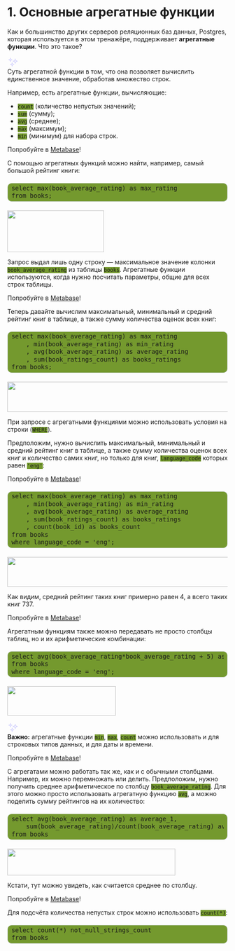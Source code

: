 # 1. Основные агрегатные функции
<div class="main-block">
<p>Как и большинство других серверов реляционных баз данных, Postgres, которая используется в этом тренажёре, поддерживает <strong>агрегатные функции</strong>. Что это такое?</p>
<div class="color-container container-flex blue-container">
<div class="container-icon"><svg xmlns="http://www.w3.org/2000/svg" width="26" height="26" viewBox="0 0 26 26" fill="none"> <path fill-rule="evenodd" clip-rule="evenodd" d="M6.99581 3.99658C6.99581 6.20664 5.2042 7.99825 2.99414 7.99825C5.2042 7.99825 6.99581 9.78986 6.99581 11.9999C6.99581 9.78986 8.78741 7.99825 10.9975 7.99825C8.78741 7.99825 6.99581 6.20664 6.99581 3.99658Z" stroke="#D1D0FD" stroke-width="1.5" stroke-linecap="round" stroke-linejoin="round"></path> <path fill-rule="evenodd" clip-rule="evenodd" d="M18.0021 16.0017C18.0021 13.2392 15.7626 10.9996 13 10.9996C15.7626 10.9996 18.0021 8.76013 18.0021 5.99756C18.0021 8.76013 20.2416 10.9996 23.0042 10.9996C20.2416 10.9996 18.0021 13.2392 18.0021 16.0017Z" stroke="#D1D0FD" stroke-width="1.5" stroke-linecap="round" stroke-linejoin="round"></path> <path fill-rule="evenodd" clip-rule="evenodd" d="M10.9978 14.501C10.9978 16.711 9.20615 18.5026 6.99609 18.5026C9.20615 18.5026 10.9978 20.2942 10.9978 22.5043C10.9978 20.2942 12.7894 18.5026 14.9994 18.5026C12.7894 18.5026 10.9978 16.711 10.9978 14.501Z" stroke="#D1D0FD" stroke-width="1.5" stroke-linecap="round" stroke-linejoin="round"></path> </svg></div>
<span>Суть агрегатной функции в том, что она позволяет вычислить единственное значение, обработав множество строк.</span></div>
<p>Например, есть агрегатные функции, вычисляющие:</p>
<ul class="list">
<li><code style="background-color: #74992e;">count</code> (количество непустых значений);</li>
<li><code style="background-color: #74992e;">sum</code> (сумму);</li>
<li><code style="background-color: #74992e;">avg</code> (среднее);</li>
<li><code style="background-color: #74992e;">max</code> (максимум);</li>
<li><code style="background-color: #74992e;">min</code>&nbsp;(минимум) для набора строк.</li>
</ul>
<p style="text-align: center;"></p>
<p>Попробуйте в <a href="http://sql.skillfactory.ru:3000/" target="_blank" rel="noopener">Metabase</a>!</p>
<p>С помощью агрегатных функций можно найти, например, самый большой рейтинг книги:</p>
<div style="background: #74992e; overflow: auto; width: auto; max-width: 800px; border: solid #d1d9d7; border-width: .1em; border-radius: 10px; padding: .2em .6em; margin: 20px auto 20px auto;">
<pre style="margin: 0; line-height: 125%;" class="hljs language-csharp"><span class="hljs-function"><span class="hljs-keyword">select</span> <span class="hljs-title">max</span>(<span class="hljs-params">book_average_rating</span>) <span class="hljs-keyword">as</span> max_rating 
<span class="hljs-keyword">from</span> books</span>;
</pre>
</div>
<p></p>
<p><img src="https://lms.skillfactory.ru/asset-v1:SkillFactory+DS-MASTERS+01SEPT2020+type@asset+block@sql-2-1-1-1.png" width="221" height="95"></p>
<p>Запрос выдал лишь одну строку — максимальное значение колонки <code style="background-color: #74992e;">book_average_rating</code>&nbsp;из таблицы&nbsp;<code style="background-color: #74992e;">books</code>. Агрегатные функции используются, когда нужно посчитать параметры, общие для всех строк таблицы.</p>
<p>Попробуйте в <a href="http://sql.skillfactory.ru:3000/" target="_blank" rel="noopener">Metabase</a>!</p>
<p>Теперь давайте вычислим максимальный, минимальный и средний рейтинг книг в таблице, а также сумму количества оценок всех книг:</p>
<div style="background: #74992e; overflow: auto; width: auto; max-width: 800px; border: solid #d1d9d7; border-width: .1em; border-radius: 10px; padding: .2em .6em; margin: 20px auto 20px auto;">
<pre style="margin: 0; line-height: 125%;" class="hljs language-python">select <span class="hljs-built_in">max</span>(book_average_rating) <span class="hljs-keyword">as</span> max_rating
	, <span class="hljs-built_in">min</span>(book_average_rating) <span class="hljs-keyword">as</span> min_rating
	, avg(book_average_rating) <span class="hljs-keyword">as</span> average_rating
	, <span class="hljs-built_in">sum</span>(book_ratings_count) <span class="hljs-keyword">as</span> books_ratings
<span class="hljs-keyword">from</span> books;
</pre>
</div>
<p></p>
<p><img src="https://lms.skillfactory.ru/asset-v1:SkillFactory+DS-MASTERS+01SEPT2020+type@asset+block@sql-2-1-1-2.png" width="755" height="69"></p>
<p></p>
<p class="div-margin">При запросе с агрегатными функциями можно использовать условия на строки (<code style="background-color: #74992e;">WHERE</code>).</p>
<p class="div-margin">Предположим, нужно вычислить максимальный, минимальный и средний рейтинг книг в таблице, а также сумму количества оценок всех книг и количество самих книг, но только для книг,&nbsp;<code style="background-color: #74992e;">language_code</code> которых равен <code style="background-color: #74992e;">'eng'</code>:</p>
<p>Попробуйте в <a href="http://sql.skillfactory.ru:3000/" target="_blank" rel="noopener">Metabase</a>!</p>
<div style="background: #74992e; overflow: auto; width: auto; max-width: 800px; border: solid #d1d9d7; border-width: .1em; border-radius: 10px; padding: .2em .6em; margin: 20px auto 20px auto;">
<pre style="margin: 0; line-height: 125%;" class="hljs language-csharp"><span class="hljs-function"><span class="hljs-keyword">select</span> <span class="hljs-title">max</span>(<span class="hljs-params">book_average_rating</span>) <span class="hljs-keyword">as</span> max_rating
	, <span class="hljs-title">min</span>(<span class="hljs-params">book_average_rating</span>) <span class="hljs-keyword">as</span> min_rating
	, <span class="hljs-title">avg</span>(<span class="hljs-params">book_average_rating</span>) <span class="hljs-keyword">as</span> average_rating
	, <span class="hljs-title">sum</span>(<span class="hljs-params">book_ratings_count</span>) <span class="hljs-keyword">as</span> books_ratings
	, <span class="hljs-title">count</span>(<span class="hljs-params">book_id</span>) <span class="hljs-keyword">as</span> books_count
<span class="hljs-keyword">from</span> books
<span class="hljs-keyword">where</span> language_code</span> = <span class="hljs-string">'eng'</span>;
</pre>
</div>
<p></p>
<p><img src="https://lms.skillfactory.ru/asset-v1:SkillFactory+DS-MASTERS+01SEPT2020+type@asset+block@sql-2-1-1-3.png" width="912" height="68"></p>
<p>Как видим, средний рейтинг таких книг примерно равен 4, а всего таких книг 737.</p>
<p>Попробуйте в <a href="http://sql.skillfactory.ru:3000/" target="_blank" rel="noopener">Metabase</a>!</p>
<p>Агрегатным функциям также можно передавать не просто столбцы таблиц, но и их арифметические комбинации:</p>
<div style="background: #74992e; overflow: auto; width: auto; max-width: 800px; border: solid #d1d9d7; border-width: .1em; border-radius: 10px; padding: .2em .6em; margin: 20px auto 20px auto;">
<pre style="margin: 0; line-height: 125%;" class="hljs language-csharp"><span class="hljs-function"><span class="hljs-keyword">select</span> <span class="hljs-title">avg</span>(<span class="hljs-params">book_average_rating*book_average_rating + <span class="hljs-number">5</span></span>) <span class="hljs-keyword">as</span> strange_rating
<span class="hljs-keyword">from</span> books
<span class="hljs-keyword">where</span> language_code</span> = <span class="hljs-string">'eng'</span>;
</pre>
</div>
<p></p>
<p><img src="https://lms.skillfactory.ru/asset-v1:SkillFactory+DS-MASTERS+01SEPT2020+type@asset+block@sql-2-1-1-4.png" width="248" height="67"></p>
<div class="color-container container-flex blue-container">
<div class="container-icon"><svg xmlns="http://www.w3.org/2000/svg" width="26" height="26" viewBox="0 0 26 26" fill="none"> <path fill-rule="evenodd" clip-rule="evenodd" d="M6.99581 3.99658C6.99581 6.20664 5.2042 7.99825 2.99414 7.99825C5.2042 7.99825 6.99581 9.78986 6.99581 11.9999C6.99581 9.78986 8.78741 7.99825 10.9975 7.99825C8.78741 7.99825 6.99581 6.20664 6.99581 3.99658Z" stroke="#D1D0FD" stroke-width="1.5" stroke-linecap="round" stroke-linejoin="round"></path> <path fill-rule="evenodd" clip-rule="evenodd" d="M18.0021 16.0017C18.0021 13.2392 15.7626 10.9996 13 10.9996C15.7626 10.9996 18.0021 8.76013 18.0021 5.99756C18.0021 8.76013 20.2416 10.9996 23.0042 10.9996C20.2416 10.9996 18.0021 13.2392 18.0021 16.0017Z" stroke="#D1D0FD" stroke-width="1.5" stroke-linecap="round" stroke-linejoin="round"></path> <path fill-rule="evenodd" clip-rule="evenodd" d="M10.9978 14.501C10.9978 16.711 9.20615 18.5026 6.99609 18.5026C9.20615 18.5026 10.9978 20.2942 10.9978 22.5043C10.9978 20.2942 12.7894 18.5026 14.9994 18.5026C12.7894 18.5026 10.9978 16.711 10.9978 14.501Z" stroke="#D1D0FD" stroke-width="1.5" stroke-linecap="round" stroke-linejoin="round"></path> </svg></div>
<span><strong>Важно:</strong> агрегатные функции <code style="background-color: #74992e;">min</code>, <code style="background-color: #74992e;">max</code>, <code style="background-color: #74992e;">count</code> можно использовать и для строковых типов данных, и для даты и времени.</span></div>
<p>Попробуйте в <a href="http://sql.skillfactory.ru:3000/" target="_blank" rel="noopener">Metabase</a>!</p>
<p>С агрегатами можно работать так же, как и с обычными столбцами. Например, их можно перемножать или делить. Предположим, нужно получить среднее арифметическое по столбцу&nbsp;<code style="background-color: #74992e;">book_average_rating</code>. Для этого можно просто использовать агрегатную функцию <code style="background-color: #74992e;">avg</code>, а можно поделить сумму рейтингов на их количество:</p>
<div style="background: #74992e; overflow: auto; width: auto; max-width: 800px; border: solid #d1d9d7; border-width: .1em; border-radius: 10px; padding: .2em .6em; margin: 20px auto 20px auto;">
<pre style="margin: 0; line-height: 125%;" class="hljs language-sql"><span class="hljs-keyword">select</span> <span class="hljs-built_in">avg</span>(book_average_rating) <span class="hljs-keyword">as</span> average_1,
	<span class="hljs-built_in">sum</span>(book_average_rating)<span class="hljs-operator">/</span><span class="hljs-built_in">count</span>(book_average_rating) average_2
<span class="hljs-keyword">from</span> books
</pre>
</div>
<p></p>
<p><img src="https://lms.skillfactory.ru/asset-v1:SkillFactory+DS-MASTERS+01SEPT2020+type@asset+block@sql-2-1-1-5.png" width="384" height="61"></p>
<p>Кстати, тут можно увидеть, как считается среднее по столбцу.</p>
<p>Попробуйте в <a href="http://sql.skillfactory.ru:3000/" target="_blank" rel="noopener">Metabase</a>!</p>
<p>Для подсчёта количества непустых строк можно использовать <code style="background-color: #74992e;">count(*)</code>:</p>
<div style="background: #74992e; overflow: auto; width: auto; max-width: 800px; border: solid #d1d9d7; border-width: .1em; border-radius: 10px; padding: .2em .6em; margin: 20px auto 20px auto;">
<pre style="margin: 0; line-height: 125%;" class="hljs language-sql"><span class="hljs-keyword">select</span> <span class="hljs-built_in">count</span>(<span class="hljs-operator">*</span>) not_null_strings_count
<span class="hljs-keyword">from</span> books
</pre>
</div>
</div>

